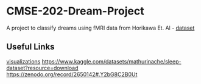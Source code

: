 # CMSE-202-Dream-Project

A project to classify dreams using fMRI data from Horikawa Et. Al - [dataset](http://brainliner.jp/data/brainliner/Human_Dream_Decoding)

## Useful Links
[visualizations](https://www.datatobiz.com/blog/brain-waves-data-using-python/)
https://www.kaggle.com/datasets/mathurinache/sleep-dataset?resource=download
https://zenodo.org/record/2650142#.Y2bG8C2B0Ut
